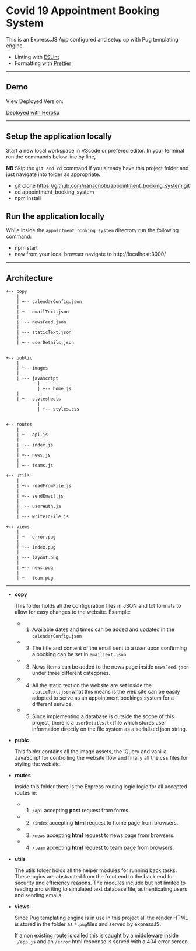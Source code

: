 # Covid 19 Appointment Booking System

This is an Express.JS App configured and setup up with Pug templating engine.

- Linting with [ESLint](https://eslint.org/)
- Formatting with [Prettier](https://prettier.io/)

---

## Demo

View Deployed Version:

[Deployed with Heroku](https://appointment-bookings.herokuapp.com/)

---

## Setup the application locally

Start a new local workspace in VScode or prefered editor.
In your terminal run the commands below line by line,

**NB** Skip the `git and cd` command if you already have this project folder and just navigate into folder as appropriate.

- git clone https://github.com/nanacnote/appointment_booking_system.git
- cd appointment_booking_system
- npm install

## Run the application locally

While inside the `appointment_booking_system` directory run the following command:

- npm start
- now from your local browser navigate to http://localhost:3000/

---

## Architecture

```
+-- copy
    |
    | +-- calendarConfig.json
    |
    | +-- emailText.json
    |
    | +-- newsFeed.json
    |
    | +-- staticText.json
    |
    | +-- userDetails.json


+-- public
    |
    | +-- images
    |
    | +-- javascript
            |
            | +-- home.js
    |
    | +-- stylesheets
            |
            | +-- styles.css


+-- routes
    |
    | +-- api.js
    |
    | +-- index.js
    |
    | +-- news.js
    |
    | +-- teams.js

+-- utils
    |
    | +-- readFromFile.js
    |
    | +-- sendEmail.js
    |
    | +-- userAuth.js
    |
    | +-- writeToFile.js

+-- views
    |
    | +-- error.pug
    |
    | +-- index.pug
    |
    | +-- layout.pug
    |
    | +-- news.pug
    |
    | +-- team.pug
```

---

- **copy**

  This folder holds all the configuration files in JSON and txt formats to allow for easy changes to the website. Example:

  - 1. Available dates and times can be added and updated in the `calendarConfig.json`
  - 2. The title and content of the email sent to a user upon confirming a booking can be set in `emailText.json`
  - 3. News items can be added to the news page inside `newsFeed.json` under three different categories.
  - 4. All the static text on the website are set inside the `staticText.json`what this means is the web site can be easily adopted to serve as an appointment bookings system for a different service.
  - 5. Since implementing a database is outside the scope of this project, there is a `userDetails.txt`file which stores user information directly on the file system as a serialized json string.

- **pubic**

  This folder contains all the image assets, the jQuery and vanilla JavaScript for controlling the website flow and finally all the css files for styling the website.

- **routes**

  Inside this folder there is the Express routing logic logic for all accepted routes ie:

  - 1. `/api` accepting **post** request from forms.
  - 2. `/index` accepting **html** request to home page from browsers.
  - 3. `/news` accepting **html** request to news page from browsers.
  - 4. `/team` accepting **html** request to team page from browsers.

- **utils**

  The utils folder holds all the helper modules for running back tasks. These logics are abstracted from the front end to the back end for security and efficiency reasons. The modules include but not limited to reading and writing to simulated text database file, authenticating users and sending emails.

- **views**

  Since Pug templating engine is in use in this project all the render HTML is stored in the folder as `*.pug`files and served by expressJS.

  If a non existing route is called this is caught by a middleware inside `./app.js` and an `/error` html response is served with a 404 error screen.
